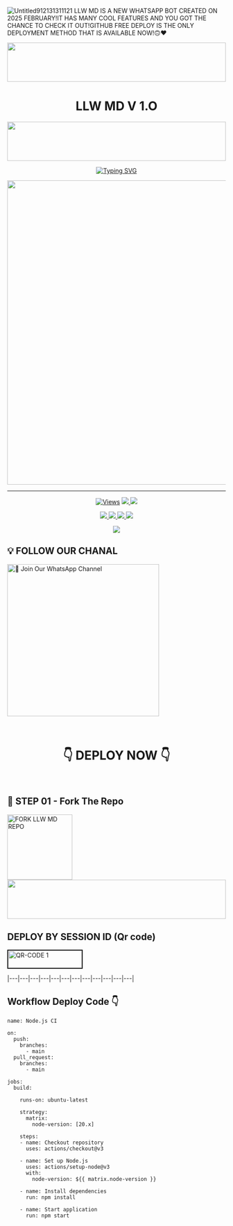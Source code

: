 ![Untitled912131311121](https://github.com/user-attachments/assets/6b1bc5c8-fc02-4c2a-a5bf-b53be0a6cb3e)
LLW MD IS A NEW WHATSAPP BOT CREATED
ON 2025 FEBRUARY!IT HAS MANY COOL 
FEATURES AND YOU GOT THE CHANCE TO
CHECK IT OUT!GITHUB FREE DEPLOY
IS THE ONLY DEPLOYMENT METHOD
THAT IS AVAILABLE NOW!🙃❤️

<img src="https://i.imgur.com/dBaSKWF.gif" height="90" width="100%">


<h1 align="center">LLW MD V 1.O</h1>

<img src="https://i.imgur.com/dBaSKWF.gif" height="90" width="100%">

<p align="center">
<a href="https://git.io/typing-svg"><img src="https://readme-typing-svg.demolab.com?font=Fira+Code&weight=700&size=33&pause=1000&color=5513F7&width=435&lines=LLW+MD+V+1.0" alt="Typing SVG" /></a>
</p>
<p align="center">
<a href="https://github.com/LLWEDITZ/">
    <img src="https://private-user-images.githubusercontent.com/198413863/411284906-6b1bc5c8-fc02-4c2a-a5bf-b53be0a6cb3e.jpg?jwt=eyJhbGciOiJIUzI1NiIsInR5cCI6IkpXVCJ9.eyJpc3MiOiJnaXRodWIuY29tIiwiYXVkIjoicmF3LmdpdGh1YnVzZXJjb250ZW50LmNvbSIsImtleSI6ImtleTUiLCJleHAiOjE3MzkwOTYyMTIsIm5iZiI6MTczOTA5NTkxMiwicGF0aCI6Ii8xOTg0MTM4NjMvNDExMjg0OTA2LTZiMWJjNWM4LWZjMDItNGMyYS1hNWJmLWI1M2JlMGE2Y2IzZS5qcGc_WC1BbXotQWxnb3JpdGhtPUFXUzQtSE1BQy1TSEEyNTYmWC1BbXotQ3JlZGVudGlhbD1BS0lBVkNPRFlMU0E1M1BRSzRaQSUyRjIwMjUwMjA5JTJGdXMtZWFzdC0xJTJGczMlMkZhd3M0X3JlcXVlc3QmWC1BbXotRGF0ZT0yMDI1MDIwOVQxMDExNTJaJlgtQW16LUV4cGlyZXM9MzAwJlgtQW16LVNpZ25hdHVyZT1mMTQ3OGU0YTg4MDdhZWM1MTc3ZTAwZWQ5ZjEwNTkzZGNiYTM3NWY4MzgzMmExNDEzZWY4YzI2NDc1MzNlOWYwJlgtQW16LVNpZ25lZEhlYWRlcnM9aG9zdCJ9.D79ThlLjEOeOYiED45n2_XZELSnQ8k-MNnrf6LkOUnY"  width="700px">
</a>
<hr>


<p align="center">

  <a href="https://github.com/LLWEDITZ/LLW-MD">
    <img src="https://hits.seeyoufarm.com/api/count/incr/badge.svg?url=https%3A%2F%2Fgithub.com%2FLLWEDITZ%2FLLW-MD&count_bg=%2379C83D&title_bg=%23555555&icon=gitpod.svg&icon_color=%23E7E7E7&title=Views&edge_flat=false" alt="Views"/></a>
  
  </a>
  <a href="https://github.com/LLWEDITZ/LLW-MD/fork">
    <img src="https://img.shields.io/github/forks/LLWEDITZ/LLW-MD?label=Fork&style=social">
    
  </a>
  <a href="https://github.com/LLWEDITZ/LLW-MD/stargazers">
    <img src="https://img.shields.io/github/stars/LLWEDITZ/LLW-MD?style=social">
  </a>
</p>

<p align="center">
  <a href="https://github.com/LLWEDITZ/LLW-MD">
    <img src="https://img.shields.io/github/repo-size/LLWEDITZ/LLW-MD?color=green&label=Repo%20Size&style=plastic">

  </a>
  <a href="https://github.com/LLWEDITZ/LLW-MD">
    <img src="https://img.shields.io/github/license/LLWEDITZ/LLW-MD?color=yellow&label=License&style=plastic">

  </a>
  <a href="https://github.com/LLWEDITZ/LLW-MD">
    <img src="https://img.shields.io/github/languages/top/LLWEDITZ/LLW-MD?color=red&label=Javascript&style=plastic">

  </a>
  <a href="https://github.com/LLWEDITZ/LLW-MD">
    <img src="https://img.shields.io/static/v1?label=Author&message=LAKIRA%20LAKDAM&color=blue&style=plastic">

  </a>
  </p>
 <p align="center">
  <a href="https://github.com/LLWEDITZ/LLW-MD">
    <img src="https://img.shields.io/badge/OUR%20%20%20TEAM-LLW%20GANG%20(LLW)-purple&style=plastic">

  </a>
</p>

## 💡 FOLLOW OUR CHANAL

<a href="https://whatsapp.com/channel/0029Vb0s10t6BIEm7YKTHm3R"><img src="https://img.shields.io/badge/Join%20Our%20WhatsApp%20Channel-blue" alt="📎 Join Our WhatsApp Channel" width="350"></a>

<br>

<div align="center">
 
  <h1>👇 DEPLOY NOW 👇</h1>
</div>

<br>

## 🎀 STEP 01 -  Fork The Repo

<a href="https://github.com/LLWEDITZ/LLW-MD/fork"><img src="https://img.shields.io/badge/Fork%20Repo-blue" alt="FORK LLW MD REPO" width="150"></a>
</br>
<img src="https://i.imgur.com/dBaSKWF.gif" height="90" width="100%">
<br>

## DEPLOY BY SESSION ID (Qr code)

<a href="https://vajirasesson-aa26b99b1f04.herokuapp.com/"><img src="https://i.ibb.co/FWSfNmb/scan-qr-zusyco-btn.png" alt="QR-CODE 1" border="2" width="170" height="40" ></a>


|---|---|---|---|---|---|---|---|---|---|---|---|



## Workflow Deploy Code 👇


```
name: Node.js CI

on:
  push:
    branches:
      - main
  pull_request:
    branches:
      - main

jobs:
  build:

    runs-on: ubuntu-latest

    strategy:
      matrix:
        node-version: [20.x]

    steps:
    - name: Checkout repository
      uses: actions/checkout@v3

    - name: Set up Node.js
      uses: actions/setup-node@v3
      with:
        node-version: ${{ matrix.node-version }}

    - name: Install dependencies
      run: npm install

    - name: Start application
      run: npm start
```

